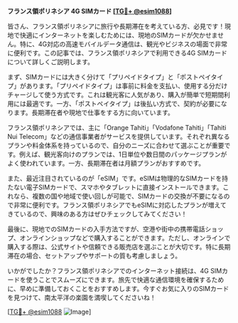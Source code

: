 **フランス領ポリネシア 4G SIMカード [[TG💪+ @esim1088](https://t.me/s/esim1088)]**

皆さん、フランス領ポリネシアに旅行や長期滞在を考えている方、必見です！現地で快適にインターネットを楽しむためには、現地のSIMカードが欠かせません。特に、4G対応の高速モバイルデータ通信は、観光やビジネスの場面で非常に便利です。この記事では、フランス領ポリネシアで利用できる4G SIMカードについて詳しくご説明します。

まず、SIMカードには大きく分けて「プリペイドタイプ」と「ポストペイタイプ」があります。「プリペイドタイプ」は事前に料金を支払い、使用する分だけチャージして使う方式です。これは観光客に人気があり、購入が簡単で短期間利用には最適です。一方、「ポストペイタイプ」は後払い方式で、契約が必要になります。長期滞在者や現地で仕事をする方に向いています。

フランス領ポリネシアでは、主に「Orange Tahiti」「Vodafone Tahiti」「Tahiti Nui Telecom」などの通信事業者がサービスを提供しています。それぞれ異なるプランや料金体系を持っているので、自分のニーズに合わせて選ぶことが重要です。例えば、観光客向けのプランでは、1日単位や数日間のパッケージプランがよく使われています。一方、長期滞在者は月額プランがおすすめです。

また、最近注目されているのが「eSIM」です。eSIMは物理的なSIMカードを持たない電子SIMカードで、スマホやタブレットに直接インストールできます。これなら、複数の国や地域で使い回しが可能で、SIMカードの交換が不要になるので非常に便利です。フランス領ポリネシアでもeSIMに対応したプランが増えてきているので、興味のある方はぜひチェックしてみてください！

最後に、現地でのSIMカードの入手方法ですが、空港や街中の携帯電話ショップ、オンラインショップなどで購入することができます。ただし、オンラインで購入する際は、公式サイトや信頼できる販売店を選ぶことが大切です。特に長期滞在の場合、セットアップやサポートの質も考慮しましょう。

いかがでしたか？フランス領ポリネシアでのインターネット接続は、4G SIMカードを使うことでスムーズにできます。旅先で快適な通信環境を確保するために、早めに準備しておくことをおすすめします。今すぐお気に入りのSIMカードを見つけて、南太平洋の楽園を満喫してくださいね！

[[TG💪+ @esim1088](https://t.me/s/esim1088) ![Image](https://i.postimg.cc/Y0z9fWf4/image.png)]